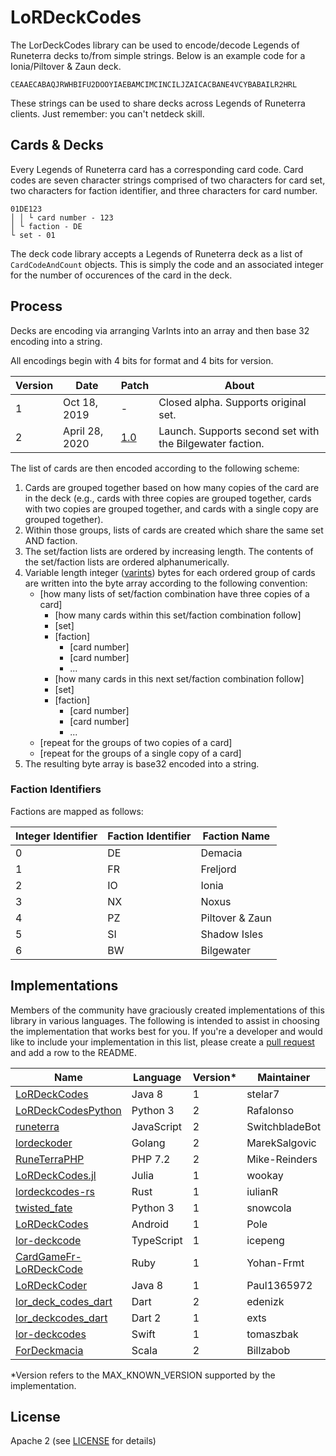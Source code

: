 ﻿LoRDeckCodes
============

The LorDeckCodes library can be used to encode/decode Legends of Runeterra decks to/from simple strings. Below is an example code for a Ionia/Piltover & Zaun deck.
```
CEAAECABAQJRWHBIFU2DOOYIAEBAMCIMCINCILJZAICACBANE4VCYBABAILR2HRL
```
These strings can be used to share decks across Legends of Runeterra clients. Just remember: you can't netdeck skill.

## Cards & Decks

Every Legends of Runeterra card has a corresponding card code. Card codes are seven character strings comprised of two characters for card set, two characters for faction identifier, and three characters for card number. 

```
01DE123
│ │ └ card number - 123
│ └ faction - DE
└ set - 01
```

The deck code library accepts a Legends of Runeterra deck as a list of `CardCodeAndCount` objects. This is simply the code and an associated integer for the number of occurences of the card in the deck.

## Process
Decks are encoding via arranging VarInts into an array and then base 32 encoding into a string.

All encodings begin with 4 bits for format and 4 bits for version.

| Version | Date | Patch | About |
| ------- | ---- | --------- | ----- |
| 1 | Oct 18, 2019 | - | Closed alpha. Supports original set. |
| 2 | April 28, 2020 | [1.0](https://playruneterra.com/en-us/news/patch-1-0-notes/) | Launch. Supports second set with the Bilgewater faction. |

The list of cards are then encoded according to the following scheme:

1. Cards are grouped together based on how many copies of the card are in the deck (e.g., cards with three copies are grouped together, cards with two copies are grouped together, and cards with a single copy are grouped together).
1. Within those groups, lists of cards are created which share the same set AND faction.
1. The set/faction lists are ordered by increasing length. The contents of the set/faction lists are ordered alphanumerically.
1. Variable length integer ([varints](https://en.wikipedia.org/wiki/Variable-length_quantity)) bytes for each ordered group of cards are written into the byte array according to the following convention:
    * [how many lists of set/faction combination have three copies of a card]
      * [how many cards within this set/faction combination follow]
      * [set]
      * [faction]
        * [card number]
        * [card number]
        * ...
      * [how many cards in this next set/faction combination follow]
      * [set]
      * [faction]
        * [card number]
        * [card number]
        * ...
    * [repeat for the groups of two copies of a card]
    * [repeat for the groups of a single copy of a card]
1. The resulting byte array is base32 encoded into a string.


### Faction Identifiers
Factions are mapped as follows:

| Integer Identifier | Faction Identifier | Faction Name |
| ------------------ | ------------------ | ------------ |
| 0 | DE | Demacia |
| 1 | FR | Freljord |
| 2 | IO | Ionia |
| 3 | NX | Noxus |
| 4 | PZ | Piltover & Zaun |
| 5 | SI | Shadow Isles |
| 6 | BW | Bilgewater |

## Implementations
Members of the community have graciously created implementations of this library in various languages. The following is intended to assist in choosing the implementation that works best for you. If you're a developer and would like to include your implementation in this list, please create a [pull request](https://github.com/RiotGames/LoRDeckCodes/pulls) and add a row to the README.

| Name                  | Language | Version* | Maintainer |
| --------------------- | -------- | -------- | ---------- |
| [LoRDeckCodes](https://github.com/stelar7/LoRDeckCodes) | Java 8 | 1 | stelar7 |
| [LoRDeckCodesPython](https://github.com/Rafalonso/LoRDeckCodesPython) | Python 3 | 2 | Rafalonso |
| [runeterra](https://github.com/SwitchbladeBot/runeterra) | JavaScript | 2 | SwitchbladeBot |
| [lordeckoder](https://github.com/MarekSalgovic/lordeckoder) | Golang | 2 | MarekSalgovic |
| [RuneTerraPHP](https://github.com/mike-reinders/runeterra-php) | PHP 7.2 | 2 | Mike-Reinders |
| [LoRDeckCodes.jl](https://github.com/wookay/LoRDeckCodes.jl) | Julia | 1 | wookay |
| [lordeckcodes-rs](https://github.com/iulianR/lordeckcodes-rs) | Rust | 1 | iulianR |
| [twisted_fate](https://github.com/snowcola/twisted_fate) | Python 3 | 1 | snowcola |
| [LoRDeckCodes](https://github.com/Pole458/LoRDeckCodesAndroid) | Android | 1 | Pole |
| [lor-deckcode](https://github.com/icepeng/lor-deckcode) | TypeScript | 1 | icepeng |
| [CardGameFr-LoRDeckCode](https://github.com/Yohan-Frmt/CardGameFr-LoRDeckCode) | Ruby | 1 | Yohan-Frmt |
| [LoRDeckCoder](https://github.com/Paul1365972/LoRDeckCoder) | Java 8 | 1 | Paul1365972 |
| [lor_deck_codes_dart](https://github.com/edenizk/lor_deck_codes_dart) | Dart | 2 | edenizk |
| [lor_deckcodes_dart](https://github.com/exts/lor_deckcodes_dart) | Dart 2 | 1 | exts |
| [lor-deckcodes](https://github.com/tomaszbak/lor-deckcodes) | Swift | 1 | tomaszbak |
| [ForDeckmacia](https://github.com/Billzabob/ForDeckmacia) | Scala | 2 | Billzabob |

*Version refers to the MAX_KNOWN_VERSION supported by the implementation.

## License
Apache 2 (see [LICENSE](/LICENSE.txt) for details)
